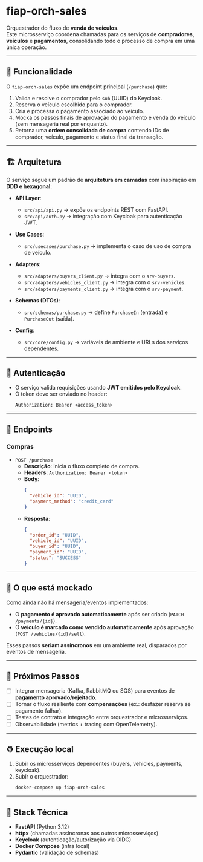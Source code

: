 # fiap-orch-sales

Orquestrador do fluxo de **venda de veículos**.  
Este microsserviço coordena chamadas para os serviços de **compradores**, **veículos** e **pagamentos**, consolidando todo o processo de compra em uma única operação.

---

## 📌 Funcionalidade

O `fiap-orch-sales` expõe um endpoint principal (`/purchase`) que:
1. Valida e resolve o comprador pelo `sub` (UUID) do Keycloak.
2. Reserva o veículo escolhido para o comprador.
3. Cria e processa o pagamento associado ao veículo.
4. Mocka os passos finais de aprovação do pagamento e venda do veículo (sem mensageria real por enquanto).
5. Retorna uma **ordem consolidada de compra** contendo IDs de comprador, veículo, pagamento e status final da transação.

---

## 🏗️ Arquitetura

O serviço segue um padrão de **arquitetura em camadas** com inspiração em **DDD e hexagonal**:

- **API Layer**: 
  - `src/api/api.py` → expõe os endpoints REST com FastAPI.
  - `src/api/auth.py` → integração com Keycloak para autenticação JWT.

- **Use Cases**: 
  - `src/usecases/purchase.py` → implementa o caso de uso de compra de veículo.

- **Adapters**:
  - `src/adapters/buyers_client.py` → integra com o `srv-buyers`.
  - `src/adapters/vehicles_client.py` → integra com o `srv-vehicles`.
  - `src/adapters/payments_client.py` → integra com o `srv-payment`.

- **Schemas (DTOs)**:
  - `src/schemas/purchase.py` → define `PurchaseIn` (entrada) e `PurchaseOut` (saída).

- **Config**:
  - `src/core/config.py` → variáveis de ambiente e URLs dos serviços dependentes.

---

## 🔐 Autenticação

- O serviço valida requisições usando **JWT emitidos pelo Keycloak**.
- O token deve ser enviado no header:
  ```
  Authorization: Bearer <access_token>
  ```

---

## 📡 Endpoints

### Compras
- `POST /purchase`
  - **Descrição**: inicia o fluxo completo de compra.
  - **Headers**: `Authorization: Bearer <token>`
  - **Body**:
    ```json
    {
      "vehicle_id": "UUID",
      "payment_method": "credit_card"
    }
    ```
  - **Resposta**:
    ```json
    {
      "order_id": "UUID",
      "vehicle_id": "UUID",
      "buyer_id": "UUID",
      "payment_id": "UUID",
      "status": "SUCCESS"
    }
    ```

---

## 🧪 O que está mockado

Como ainda não há mensageria/eventos implementados:
- O **pagamento é aprovado automaticamente** após ser criado (`PATCH /payments/{id}`).
- O **veículo é marcado como vendido automaticamente** após aprovação (`POST /vehicles/{id}/sell`).

Esses passos **seriam assíncronos** em um ambiente real, disparados por eventos de mensageria.

---

## 🚀 Próximos Passos

- [ ] Integrar mensageria (Kafka, RabbitMQ ou SQS) para eventos de **pagamento aprovado/rejeitado**.
- [ ] Tornar o fluxo resiliente com **compensações** (ex.: desfazer reserva se pagamento falhar).
- [ ] Testes de contrato e integração entre orquestrador e microsserviços.
- [ ] Observabilidade (metrics + tracing com OpenTelemetry).

---

## ⚙️ Execução local

1. Subir os microsserviços dependentes (buyers, vehicles, payments, keycloak).
2. Subir o orquestrador:
   ```bash
   docker-compose up fiap-orch-sales
   ```
---

## 📖 Stack Técnica

- **FastAPI** (Python 3.12)
- **httpx** (chamadas assíncronas aos outros microsserviços)
- **Keycloak** (autenticação/autorização via OIDC)
- **Docker Compose** (infra local)
- **Pydantic** (validação de schemas)
